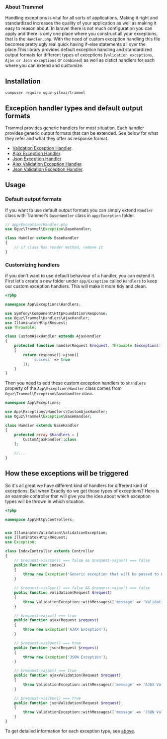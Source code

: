 ### About Trammel 

Handling exceptions is vital for all sorts of applications. 
Making it right and standardized increases the quality of your application 
as well as making it easy to reason about. In laravel there is not much 
configuration you can apply and there is only one place where you construct 
all your exceptions, that is the `Handler.php`. With the need of custom exception handling
this file becomes pretty ugly real quick having if-else statements all over the place.This 
library provides default exception handling and standardized output formats for different
types of exceptions (`Validation exceptions`, `Ajax or Json exceptions` or `combined`) as well as
distict handlers for each where you can extend and customize.

## Installation  
`composer require oguz-yilmaz/trammel`

## Exception handler types and default output formats

Trammel provides generic handlers for most situation. Each handler provides generic 
output formats that can be extended. See below for what they refer and what they offer as response
format.

- [Validation Exception Handler](docs/handlers/validation.md).
- [Ajax Exception Handler](docs/handlers/ajax.md).
- [Json Exception Handler](docs/handlers/json.md).
- [Ajax Validation Exception Handler](docs/handlers/ajax-validation.md).
- [Json Validation Exception Handler](docs/handlers/json-validation.md).

## Usage  
  
### Default output formats

If you want to use default output formats you can simply extend `Handler` class with 
Trammel's `BaseHandler` class in `app/Exception` folder.  

```php
// app/Exception/Handler.php
use Oguz\Trammel\Exception\BaseHandler;

class Handler extends BaseHandler
{
    // if class has render method, remove it
}
```
### Customizing handlers  

if you don't want to use default behaviour of a handler, you can extend it. First let's create
a new folder under `app/Exception` called `Handlers` to keep our custom exception handlers.
This will make it more tidy and clean.

```php
<?php

namespace App\Exceptions\Handlers;

use Symfony\Component\HttpFoundation\Response;
use Oguz\Trammel\Handlers\AjaxHandler;
use Illuminate\Http\Request;
use Throwable;

class CustomAjaxHandler extends AjaxHandler
{
    protected function handle(Request $request, Throwable $exception): Response
    {
        return response()->json([
            'success' => true
        ]);
    }
}
```  
Then you need to add these custom exception handlers to `$handlers` property of the
`App\Exception\Handler` class comes from `Oguz\Trammel\Exception\BaseHandler` class.

```php
namespace App\Exceptions;

use App\Exceptions\Handlers\CustomAjaxHandler;
use Oguz\Trammel\Exception\BaseHandler;

class Handler extends BaseHandler
{
    protected array $handlers = [
        CustomAjaxHandler::class
    ];
    
    //...
}
```   

## How these exceptions will be triggered  

So it's all great we have different kind of handlers for different kind of exceptions. But when 
Exactly do we get those types of exceptions? Here is an example controller that will give you the
idea about which exception types will be thrown in which situation.  

```php 
<?php

namespace App\Http\Controllers;


use Illuminate\Validation\ValidationException;
use Illuminate\Http\Request;
use Exception;

class IndexController extends Controller
{
    // $request->isJson() === false && $request->ajax() === false
    public function index()
    {
        throw new Exception('Generic exception that will be passed to Laravel');
    }

    // $request->isJson() === false && $request->ajax() === false
    public function validation(Request $request)
    {
        throw ValidationException::withMessages(['message' => 'Validation Exception']);
    }

    // $request->ajax() === true
    public function ajax(Request $request)
    {
        throw new Exception('AJAX Exception');
    }

    // $request->isJson() === true
    public function json(Request $request)
    {
        throw new Exception('JSON Exception');
    }

    // $request->ajax() === true
    public function ajaxValidation(Request $request)
    {
        throw ValidationException::withMessages(['message' => 'AJAX Validation Exception']);
    }

    // $request->isJson() === true
    public function jsonValidation(Request $request)
    {
        throw ValidationException::withMessages(['message' => 'JSON Validation Exception']);
    }
}
```  

To get detailed information for each exception type, see 
[above](#exception-handler-types-and-default-output-formats).